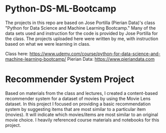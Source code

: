 # Python-DS-ML-Bootcamp
The projects in this repo are based on Jose Portilla (Pierian Data)'s class "Python for Data Science and Machine Learning Bootcamp." Many of the data sets used and instruction for the code is provided by Jose Portilla for the class. The projects uploaded here were written by me, with instruction based on what we were learning in class.

Class here: https://www.udemy.com/course/python-for-data-science-and-machine-learning-bootcamp/ 
Pierian Data: https://www.pieriandata.com

# Recommender System Project
Based on materials from the class and lectures, I created a content-based recommender system for a dataset of movies by using the Movie Lens dataset. In this project I focused on providing a basic recommendation system by suggesting items that are most similar to a particular item (movies). It will indicate which movies/items are most similar to an original movie choice. I heavily referenced course materials and notebooks for this project.

